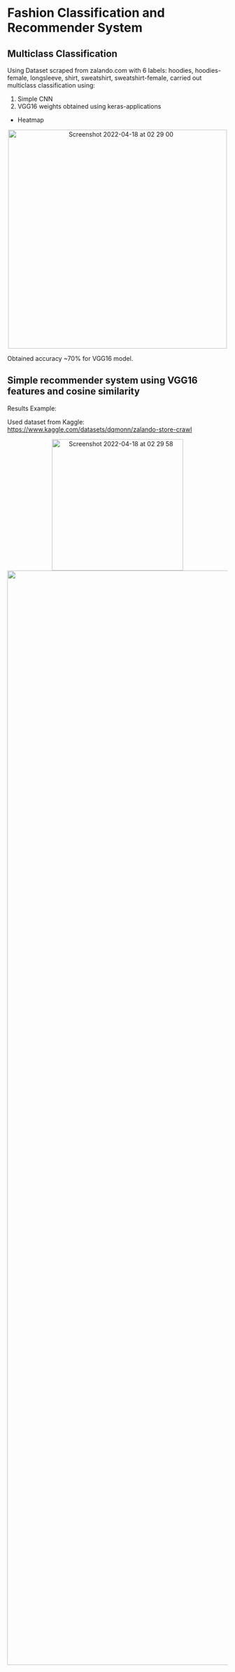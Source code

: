# Fashion Classification and Recommender System

## Multiclass Classification

Using Dataset scraped from zalando.com with 6 labels: hoodies, hoodies-female, longsleeve, shirt, sweatshirt, sweatshirt-female, carried out multiclass classification using: 

1. Simple CNN
2. VGG16 weights obtained using keras-applications
- Heatmap

<p align="center">
<img width="500" alt="Screenshot 2022-04-18 at 02 29 00" src="https://user-images.githubusercontent.com/71874390/163765748-b9615f10-08be-4b5d-97fe-a625d2a6d758.png">
</p>


Obtained accuracy ~70% for VGG16 model.

## Simple recommender system using VGG16 features and cosine similarity

Results Example:


Used dataset from Kaggle: https://www.kaggle.com/datasets/dqmonn/zalando-store-crawl
<p align="center">
<img width="300" alt="Screenshot 2022-04-18 at 02 29 58" src="https://user-images.githubusercontent.com/71874390/163765978-194b9fee-0149-4433-b149-c34d768f78aa.png">
  
<img width="2500" alt="Screenshot 2022-04-18 at 02 30 09" src="https://user-images.githubusercontent.com/71874390/163765992-648e0fb0-c384-40f5-b1a4-6a6390464009.png">
</p>

